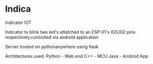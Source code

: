 # Indica
Indicator IOT


Indicator to blink two led's attatched to an ESP-01's IO0,I02 pins respectively,controlled via android application

Server hosted on pythonanywhere using flask

Architectures used:
Python - Web end
C++    - MCU
Java   - Android App